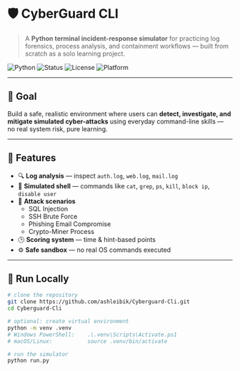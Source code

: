 # 🛡️ CyberGuard CLI
> A **Python terminal incident-response simulator** for practicing log forensics, process analysis, and containment workflows — built from scratch as a solo learning project.

![Python](https://img.shields.io/badge/Python-3.10+-blue.svg)
![Status](https://img.shields.io/badge/status-In%20progress-yellow)
![License](https://img.shields.io/badge/license-MIT-green)
![Platform](https://img.shields.io/badge/platform-Windows%20%7C%20Linux%20%7C%20macOS-lightgrey)

---

## 🎯 Goal
Build a safe, realistic environment where users can **detect, investigate, and mitigate simulated cyber-attacks** using everyday command-line skills — no real system risk, pure learning.

---

## 🧩 Features
- 🔍 **Log analysis** — inspect `auth.log`, `web.log`, `mail.log`
- 🧠 **Simulated shell** — commands like `cat`, `grep`, `ps`, `kill`, `block ip`, `disable user`
- 🧱 **Attack scenarios**
  - SQL Injection  
  - SSH Brute Force  
  - Phishing Email Compromise  
  - Crypto-Miner Process
- 🕒 **Scoring system** — time & hint-based points
- ⚙️ **Safe sandbox** — no real OS commands executed

---

## 🚀 Run Locally
```bash
# clone the repository
git clone https://github.com/ashleibik/Cyberguard-Cli.git
cd Cyberguard-Cli

# optional: create virtual environment
python -m venv .venv
# Windows PowerShell:    .\.venv\Scripts\Activate.ps1
# macOS/Linux:           source .venv/bin/activate

# run the simulator
python run.py

